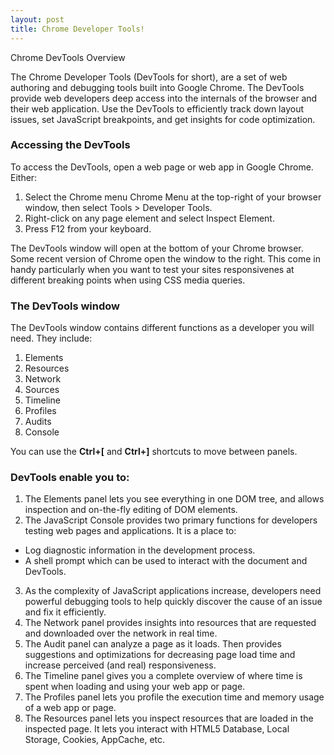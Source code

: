 ```yaml
---
layout: post
title: Chrome Developer Tools!
---
```


Chrome DevTools Overview

The Chrome Developer Tools (DevTools for short), are a set of web authoring and debugging tools built into Google Chrome. The DevTools provide web developers deep access into the internals of the browser and their web application. Use the DevTools to efficiently track down layout issues, set JavaScript breakpoints, and get insights for code optimization.

### Accessing the DevTools

To access the DevTools, open a web page or web app in Google Chrome. Either:
1. Select the Chrome menu Chrome Menu at the top-right of your browser window, then select Tools > Developer Tools.
2. Right-click on any page element and select Inspect Element.
3. Press F12 from your keyboard.

The DevTools window will open at the bottom of your Chrome browser. Some recent version of Chrome open the window to the right. This come in handy particularly when you want to test your sites responsivenes at different breaking points when using CSS media queries.

### The DevTools window

The DevTools window contains different functions as a developer you will need. They include:
1. Elements
2. Resources
3. Network
4. Sources
5. Timeline
6. Profiles
7. Audits
8. Console

You can use the **Ctrl+[** and **Ctrl+]** shortcuts to move between panels.

### DevTools enable you to:

1. The Elements panel lets you see everything in one DOM tree, and allows inspection and on-the-fly editing of DOM elements.
2. The JavaScript Console provides two primary functions for developers testing web pages and applications. It is a place to:
* Log diagnostic information in the development process.
* A shell prompt which can be used to interact with the document and DevTools.
3. As the complexity of JavaScript applications increase, developers need powerful debugging tools to help quickly discover the cause of an issue and fix it efficiently.
4. The Network panel provides insights into resources that are requested and downloaded over the network in real time.
5. The Audit panel can analyze a page as it loads. Then provides suggestions and optimizations for decreasing page load time and increase perceived (and real) responsiveness.
6. The Timeline panel gives you a complete overview of where time is spent when loading and using your web app or page.
7. The Profiles panel lets you profile the execution time and memory usage of a web app or page.
8. The Resources panel lets you inspect resources that are loaded in the inspected page. It lets you interact with HTML5 Database, Local Storage, Cookies, AppCache, etc.
